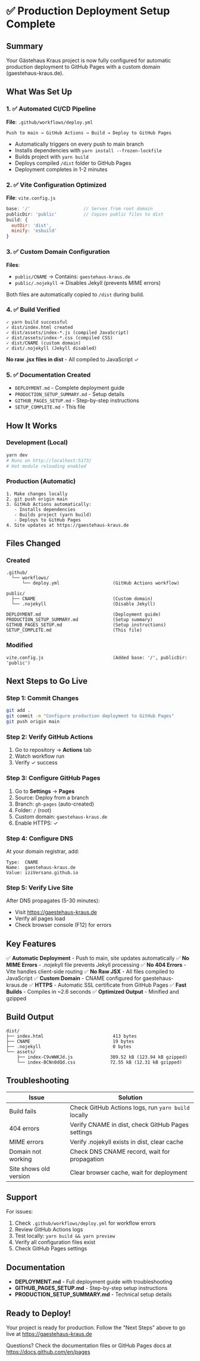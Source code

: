# ✅ Production Deployment Setup Complete

## Summary

Your Gästehaus Kraus project is now fully configured for automatic production deployment to GitHub Pages with a custom domain (gaestehaus-kraus.de).

## What Was Set Up

### 1. ✅ Automated CI/CD Pipeline
**File**: `.github/workflows/deploy.yml`

```
Push to main → GitHub Actions → Build → Deploy to GitHub Pages
```

- Automatically triggers on every push to main branch
- Installs dependencies with `yarn install --frozen-lockfile`
- Builds project with `yarn build`
- Deploys compiled `/dist` folder to GitHub Pages
- Deployment completes in 1-2 minutes

### 2. ✅ Vite Configuration Optimized
**File**: `vite.config.js`

```javascript
base: '/'                    // Serves from root domain
publicDir: 'public'          // Copies public files to dist
build: {
  outDir: 'dist',
  minify: 'esbuild'
}
```

### 3. ✅ Custom Domain Configuration
**Files**: 
- `public/CNAME` → Contains: `gaestehaus-kraus.de`
- `public/.nojekyll` → Disables Jekyll (prevents MIME errors)

Both files are automatically copied to `/dist` during build.

### 4. ✅ Build Verified
```
✓ yarn build successful
✓ dist/index.html created
✓ dist/assets/index-*.js (compiled JavaScript)
✓ dist/assets/index-*.css (compiled CSS)
✓ dist/CNAME (custom domain)
✓ dist/.nojekyll (Jekyll disabled)
```

**No raw .jsx files in dist** - All compiled to JavaScript ✓

### 5. ✅ Documentation Created
- `DEPLOYMENT.md` - Complete deployment guide
- `PRODUCTION_SETUP_SUMMARY.md` - Setup details
- `GITHUB_PAGES_SETUP.md` - Step-by-step instructions
- `SETUP_COMPLETE.md` - This file

## How It Works

### Development (Local)
```bash
yarn dev
# Runs on http://localhost:5173/
# Hot module reloading enabled
```

### Production (Automatic)
```
1. Make changes locally
2. git push origin main
3. GitHub Actions automatically:
   - Installs dependencies
   - Builds project (yarn build)
   - Deploys to GitHub Pages
4. Site updates at https://gaestehaus-kraus.de
```

## Files Changed

### Created
```
.github/
  └── workflows/
      └── deploy.yml                    (GitHub Actions workflow)

public/
  ├── CNAME                             (Custom domain)
  └── .nojekyll                         (Disable Jekyll)

DEPLOYMENT.md                           (Deployment guide)
PRODUCTION_SETUP_SUMMARY.md             (Setup summary)
GITHUB_PAGES_SETUP.md                   (Setup instructions)
SETUP_COMPLETE.md                       (This file)
```

### Modified
```
vite.config.js                          (Added base: '/', publicDir: 'public')
```

## Next Steps to Go Live

### Step 1: Commit Changes
```bash
git add .
git commit -m "Configure production deployment to GitHub Pages"
git push origin main
```

### Step 2: Verify GitHub Actions
1. Go to repository → **Actions** tab
2. Watch workflow run
3. Verify ✓ success

### Step 3: Configure GitHub Pages
1. Go to **Settings** → **Pages**
2. Source: Deploy from a branch
3. Branch: `gh-pages` (auto-created)
4. Folder: `/` (root)
5. Custom domain: `gaestehaus-kraus.de`
6. Enable HTTPS: ✓

### Step 4: Configure DNS
At your domain registrar, add:
```
Type:  CNAME
Name:  gaestehaus-kraus.de
Value: iziVersano.github.io
```

### Step 5: Verify Live Site
After DNS propagates (5-30 minutes):
- Visit https://gaestehaus-kraus.de
- Verify all pages load
- Check browser console (F12) for errors

## Key Features

✅ **Automatic Deployment** - Push to main, site updates automatically
✅ **No MIME Errors** - .nojekyll file prevents Jekyll processing
✅ **No 404 Errors** - Vite handles client-side routing
✅ **No Raw JSX** - All files compiled to JavaScript
✅ **Custom Domain** - CNAME configured for gaestehaus-kraus.de
✅ **HTTPS** - Automatic SSL certificate from GitHub Pages
✅ **Fast Builds** - Compiles in ~2.6 seconds
✅ **Optimized Output** - Minified and gzipped

## Build Output

```
dist/
├── index.html                          413 bytes
├── CNAME                               19 bytes
├── .nojekyll                           0 bytes
└── assets/
    ├── index-C9vWWKJd.js              389.52 kB (123.94 kB gzipped)
    └── index-BCNn0dQd.css             72.55 kB (12.31 kB gzipped)
```

## Troubleshooting

| Issue | Solution |
|-------|----------|
| Build fails | Check GitHub Actions logs, run `yarn build` locally |
| 404 errors | Verify CNAME in dist, check GitHub Pages settings |
| MIME errors | Verify .nojekyll exists in dist, clear cache |
| Domain not working | Check DNS CNAME record, wait for propagation |
| Site shows old version | Clear browser cache, wait for deployment |

## Support

For issues:
1. Check `.github/workflows/deploy.yml` for workflow errors
2. Review GitHub Actions logs
3. Test locally: `yarn build && yarn preview`
4. Verify all configuration files exist
5. Check GitHub Pages settings

## Documentation

- **DEPLOYMENT.md** - Full deployment guide with troubleshooting
- **GITHUB_PAGES_SETUP.md** - Step-by-step setup instructions
- **PRODUCTION_SETUP_SUMMARY.md** - Technical setup details

## Ready to Deploy!

Your project is ready for production. Follow the "Next Steps" above to go live at https://gaestehaus-kraus.de

Questions? Check the documentation files or GitHub Pages docs at https://docs.github.com/en/pages

